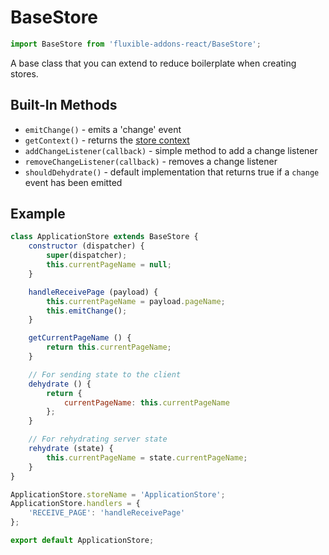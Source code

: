 # BaseStore

```js
import BaseStore from 'fluxible-addons-react/BaseStore';
```

A base class that you can extend to reduce boilerplate when creating stores.

## Built-In Methods

* `emitChange()` - emits a 'change' event
* `getContext()` - returns the [store context](../FluxibleContext.md#store-context)
* `addChangeListener(callback)` - simple method to add a change listener
* `removeChangeListener(callback)` - removes a change listener
* `shouldDehydrate()` - default implementation that returns true if a `change` event has been emitted

## Example

```js
class ApplicationStore extends BaseStore {
    constructor (dispatcher) {
        super(dispatcher);
        this.currentPageName = null;
    }

    handleReceivePage (payload) {
        this.currentPageName = payload.pageName;
        this.emitChange();
    }

    getCurrentPageName () {
        return this.currentPageName;
    }

    // For sending state to the client
    dehydrate () {
        return {
            currentPageName: this.currentPageName
        };
    }

    // For rehydrating server state
    rehydrate (state) {
        this.currentPageName = state.currentPageName;
    }
}

ApplicationStore.storeName = 'ApplicationStore';
ApplicationStore.handlers = {
    'RECEIVE_PAGE': 'handleReceivePage'
};

export default ApplicationStore;
```

